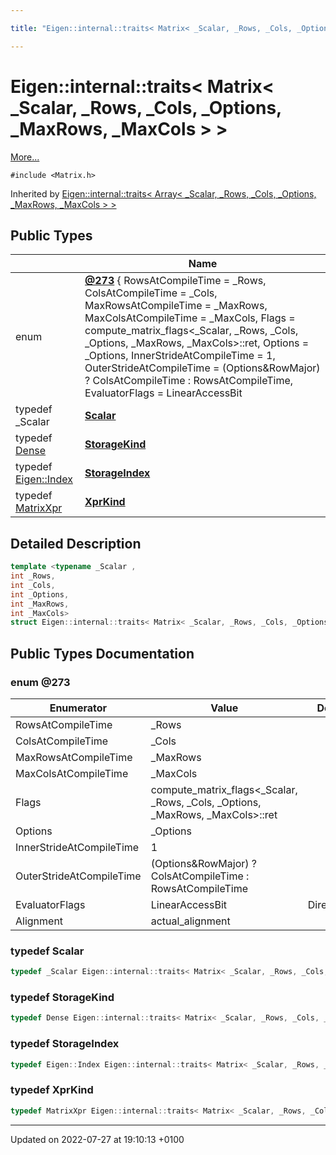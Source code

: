```yaml
---

title: "Eigen::internal::traits< Matrix< _Scalar, _Rows, _Cols, _Options, _MaxRows, _MaxCols > >"

---
```


# Eigen::internal::traits< Matrix< _Scalar, _Rows, _Cols, _Options, _MaxRows, _MaxCols > >



 [More...](#detailed-description)


`#include <Matrix.h>`

Inherited by [Eigen::internal::traits< Array< _Scalar, _Rows, _Cols, _Options, _MaxRows, _MaxCols > >](http://example.org/classes/structeigen_1_1internal_1_1traits_3_01array_3_01__scalar_00_01__rows_00_01__cols_00_01__options_37ffcfaaa78edf67b2a7bb8bc17557b2/)

## Public Types

|                | Name           |
| -------------- | -------------- |
| enum| **[@273](http://example.org/classes/structeigen_1_1internal_1_1traits_3_01matrix_3_01__scalar_00_01__rows_00_01__cols_00_01__optionsd30a9865fc4b2ae22e9ffa78deab8577/#enum-@273)** { RowsAtCompileTime = _Rows, ColsAtCompileTime = _Cols, MaxRowsAtCompileTime = _MaxRows, MaxColsAtCompileTime = _MaxCols, Flags = compute_matrix_flags<_Scalar, _Rows, _Cols, _Options, _MaxRows, _MaxCols>::ret, Options = _Options, InnerStrideAtCompileTime = 1, OuterStrideAtCompileTime = (Options&RowMajor) ? ColsAtCompileTime : RowsAtCompileTime, EvaluatorFlags = LinearAccessBit | DirectAccessBit | packet_access_bit | row_major_bit, Alignment = actual_alignment} |
| typedef _Scalar | **[Scalar](http://example.org/classes/structeigen_1_1internal_1_1traits_3_01matrix_3_01__scalar_00_01__rows_00_01__cols_00_01__optionsd30a9865fc4b2ae22e9ffa78deab8577/#typedef-scalar)**  |
| typedef <a href="http://example.org/classes/structeigen_1_1dense/">Dense</a> | **[StorageKind](http://example.org/classes/structeigen_1_1internal_1_1traits_3_01matrix_3_01__scalar_00_01__rows_00_01__cols_00_01__optionsd30a9865fc4b2ae22e9ffa78deab8577/#typedef-storagekind)**  |
| typedef <a href="http://example.org/namespaces/namespaceeigen/#typedef-index">Eigen::Index</a> | **[StorageIndex](http://example.org/classes/structeigen_1_1internal_1_1traits_3_01matrix_3_01__scalar_00_01__rows_00_01__cols_00_01__optionsd30a9865fc4b2ae22e9ffa78deab8577/#typedef-storageindex)**  |
| typedef <a href="http://example.org/classes/structeigen_1_1matrixxpr/">MatrixXpr</a> | **[XprKind](http://example.org/classes/structeigen_1_1internal_1_1traits_3_01matrix_3_01__scalar_00_01__rows_00_01__cols_00_01__optionsd30a9865fc4b2ae22e9ffa78deab8577/#typedef-xprkind)**  |

## Detailed Description

```cpp
template <typename _Scalar ,
int _Rows,
int _Cols,
int _Options,
int _MaxRows,
int _MaxCols>
struct Eigen::internal::traits< Matrix< _Scalar, _Rows, _Cols, _Options, _MaxRows, _MaxCols > >;
```

## Public Types Documentation

### enum @273

| Enumerator | Value | Description |
| ---------- | ----- | ----------- |
| RowsAtCompileTime | _Rows|   |
| ColsAtCompileTime | _Cols|   |
| MaxRowsAtCompileTime | _MaxRows|   |
| MaxColsAtCompileTime | _MaxCols|   |
| Flags | compute_matrix_flags<_Scalar, _Rows, _Cols, _Options, _MaxRows, _MaxCols>::ret|   |
| Options | _Options|   |
| InnerStrideAtCompileTime | 1|   |
| OuterStrideAtCompileTime | (Options&RowMajor) ? ColsAtCompileTime : RowsAtCompileTime|   |
| EvaluatorFlags | LinearAccessBit | DirectAccessBit | packet_access_bit | row_major_bit|   |
| Alignment | actual_alignment|   |




### typedef Scalar

```cpp
typedef _Scalar Eigen::internal::traits< Matrix< _Scalar, _Rows, _Cols, _Options, _MaxRows, _MaxCols > >::Scalar;
```


### typedef StorageKind

```cpp
typedef Dense Eigen::internal::traits< Matrix< _Scalar, _Rows, _Cols, _Options, _MaxRows, _MaxCols > >::StorageKind;
```


### typedef StorageIndex

```cpp
typedef Eigen::Index Eigen::internal::traits< Matrix< _Scalar, _Rows, _Cols, _Options, _MaxRows, _MaxCols > >::StorageIndex;
```


### typedef XprKind

```cpp
typedef MatrixXpr Eigen::internal::traits< Matrix< _Scalar, _Rows, _Cols, _Options, _MaxRows, _MaxCols > >::XprKind;
```


-------------------------------

Updated on 2022-07-27 at 19:10:13 +0100